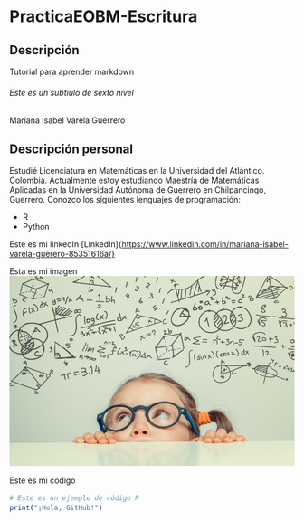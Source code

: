 # PracticaEOBM-Escritura
## Descripción 
Tutorial para aprender markdown 
###### Este es un subtíulo de sexto nivel 
Mariana Isabel Varela Guerrero 

## Descripción personal
Estudié Licenciatura en Matemáticas en la Universidad del Atlántico. Colombia. Actualmente estoy estudiando Maestría de Matemáticas Aplicadas en la Universidad Autónoma de Guerrero en Chilpancingo, Guerrero. 
Conozco los siguientes lenguajes de programación:
* R
* Python 

Este es mi linkedIn
[LinkedIn]{https://www.linkedin.com/in/mariana-isabel-varela-guerero-85351616a/}

Esta es mi imagen ![mate](mate.jpg)

Este es mi codigo 
```R
# Este es un ejemplo de código R
print("¡Hola, GitHub!")
